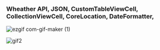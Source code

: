 
###  Wheather API, JSON, CustomTableViewCell, CollectionViewCell, CoreLocation, DateFormatter, 

![ezgif com-gif-maker (1)](https://user-images.githubusercontent.com/13710309/153522509-c5d9aa73-b5d7-4b58-ab9d-5d8eee6291ef.gif)

![gif2](https://user-images.githubusercontent.com/13710309/153522514-a8806b54-0b96-4712-8b2f-b284da5c23dd.gif)

